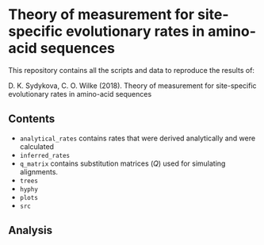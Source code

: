 # Theory of measurement for site-specific evolutionary rates in amino-acid sequences

This repository contains all the scripts and data to reproduce the results of:

D. K. Sydykova, C. O. Wilke (2018). Theory of measurement for site-specific evolutionary rates in amino-acid sequences

## Contents

* `analytical_rates` contains rates that were derived analytically and were calculated  
* `inferred_rates`
* `q_matrix` contains substitution matrices (*Q*) used for simulating alignments. 
* `trees`
* `hyphy`
* `plots`
* `src`

## Analysis
